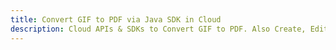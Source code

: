 ---title: Convert GIF to PDF via Java SDK in Clouddescription: Cloud APIs & SDKs to Convert GIF to PDF. Also Create, Edit & Render Microsoft Word & OpenOffice documents in the Cloud.---
